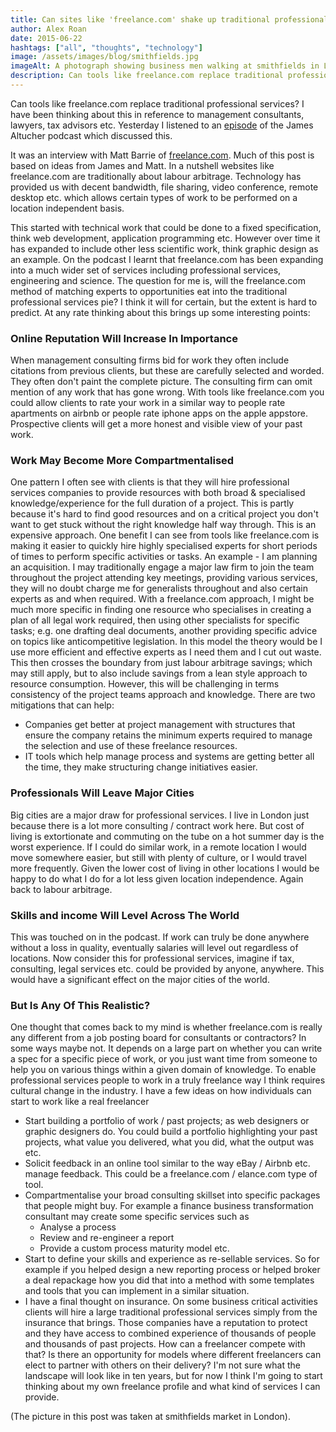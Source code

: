 ```yaml
---
title: Can sites like 'freelance.com' shake up traditional professional services?
author: Alex Roan
date: 2015-06-22
hashtags: ["all", "thoughts", "technology"]
image: /assets/images/blog/smithfields.jpg
imageAlt: A photograph showing business men walking at smithfields in London
description: Can tools like freelance.com replace traditional professional services?
---
```


Can tools like freelance.com replace traditional professional services? I have been thinking about this in reference to management consultants, lawyers, tax advisors etc. Yesterday I listened to an [episode](http://www.jamesaltucher.com/2015/06/how-to-get-paid-for-what-youre-good-at-with-matt-barrie/) of the James Altucher podcast which discussed this.

It was an interview with Matt Barrie of [freelance.com](http://www.freelance.com/en/). Much of this post is based on ideas from James and  Matt. In a nutshell websites like freelance.com are traditionally about labour arbitrage. Technology has provided us with decent bandwidth, file sharing, video conference, remote desktop etc. which allows certain types of work to be performed on a location independent basis.

This started with technical work that could be done to a fixed specification, think web development, application programming etc. However over time it has expanded to include other less scientific work, think graphic design as an example. On the podcast I learnt that freelance.com has been expanding into a much wider set of services including professional services, engineering and science. The question for me is, will the freelance.com method of matching experts to opportunities eat into the traditional professional services pie? I think it will for certain, but the extent is hard to predict. At any rate thinking about this brings up some interesting points:

### Online Reputation Will Increase In Importance

When management consulting firms bid for work they often include citations from previous clients, but these are carefully selected and worded. They often don't paint the complete picture. The consulting firm can omit mention of any work that has gone wrong. With tools like freelance.com you could allow clients to rate your work in a similar way to people rate apartments on airbnb or people rate iphone apps on the apple appstore. Prospective clients will get a more honest and visible view of your past work.

### Work May Become More Compartmentalised

One pattern I often see with clients is that they will hire professional services companies to provide resources with both broad &amp; specialised knowledge/experience for the full duration of a project. This is partly because it's hard to find good resources and on a critical project you don't want to get stuck without the right knowledge half way through. This is an expensive approach. One benefit I can see from tools like freelance.com is making it easier to quickly hire highly specialised experts for short periods of times to perform specific activities or tasks. An example - I am planning an acquisition. I may traditionally engage a major law firm to join the team throughout the project attending key meetings, providing various services, they will no doubt charge me for generalists throughout and also certain experts as and when required. With a freelance.com approach, I might be much more specific in finding one resource who specialises in creating a plan of all legal work required, then using other specialists for specific tasks; e.g. one drafting deal documents, another providing specific advice on topics like anticompetitive legislation. In this model the theory would be I use more efficient and effective experts as I need them and I cut out waste. This then crosses the boundary from just labour arbitrage savings; which may still apply, but to also include savings from a lean style approach to resource consumption. However, this will be challenging in terms consistency of the project teams approach and knowledge. There are two mitigations that can help:

- Companies get better at project management with structures that ensure the company retains the minimum experts required to manage the selection and use of these freelance resources.
- IT tools which help manage process and systems are getting better all the time, they make structuring change initiatives easier.

### Professionals Will Leave Major Cities

Big cities are a major draw for professional services. I live in London just because there is a lot more consulting / contract work here. But cost of living is extortionate and commuting on the tube on a hot summer day is the worst experience. If I could do similar work, in a remote location I would move somewhere easier, but still with plenty of culture, or I would travel more frequently. Given the lower cost of living in other locations I would be happy to do what I do for a lot less given location independence. Again back to labour arbitrage.

### Skills and income Will Level Across The World

This was touched on in the podcast. If work can truly be done anywhere without a loss in quality, eventually salaries will level out regardless of locations. Now consider this for professional services, imagine if tax, consulting, legal services etc. could be provided by anyone, anywhere. This would have a significant effect on the major cities of the world.

### But Is Any Of This Realistic?

One thought that comes back to my mind is whether freelance.com is really any different from a job posting board for consultants or contractors? In some ways maybe not. It depends on a large part on whether you can write a spec for a specific piece of work, or you just want time from someone to help you on various things within a given domain of knowledge. To enable professional services people to work in a truly freelance way I think requires cultural change in the industry. I have a few ideas on how individuals can start to work like a real freelancer

- Start building a portfolio of work / past projects; as web designers or graphic designers do. You could build a portfolio highlighting your past projects, what value you delivered, what you did, what the output was etc.
- Solicit feedback in an online tool similar to the way eBay / Airbnb etc. manage feedback. This could be a freelance.com / elance.com type of tool.
- Compartmentalise your broad consulting skillset into specific packages that people might buy. For example a finance business transformation consultant may create some specific services such as
  - Analyse a process
  - Review and re-engineer a report
  - Provide a custom process maturity model etc.
- Start to define your skills and experience as re-sellable services. So for example if you helped design a new reporting process or helped broker a deal repackage how you did that into a method with some templates and tools that you can implement in a similar situation.
- I have a final thought on insurance. On some business critical activities clients will hire a large traditional professional services simply from the insurance that brings. Those companies have a reputation to protect and they have access to combined experience of thousands of people and thousands of past projects. How can a freelancer compete with that? Is there an opportunity for models where different freelancers can elect to partner with others on their delivery? I'm not sure what the landscape will look like in ten years, but for now I think I'm going to start thinking about my own freelance profile and what kind of services I can provide.

(The picture in this post was taken at smithfields market in London).
